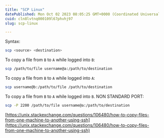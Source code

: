 ```yaml
---
title: "SCP Linux"
datePublished: Mon Oct 02 2023 08:05:25 GMT+0000 (Coordinated Universal Time)
cuid: cln8lvtnq000109l67phvhj97
slug: scp-linux

---
```


Syntax:

```bash
scp <source> <destination>
```

To copy a file from `B` to `A` while logged into `B`:

```bash
scp /path/to/file username@a:/path/to/destination
```

To copy a file from `B` to `A` while logged into `A`:

```bash
scp username@b:/path/to/file /path/to/destination
```

To copy a file from `B` to `A` while logged into `B`. NON STANDARD PORT:

```bash
scp -P 2200 /path/to/file username@a:/path/to/destination
```

[https://unix.stackexchange.com/questions/106480/how-to-copy-files-from-one-machine-to-another-using-ssh](https://unix.stackexchange.com/questions/106480/how-to-copy-files-from-one-machine-to-another-using-ssh)